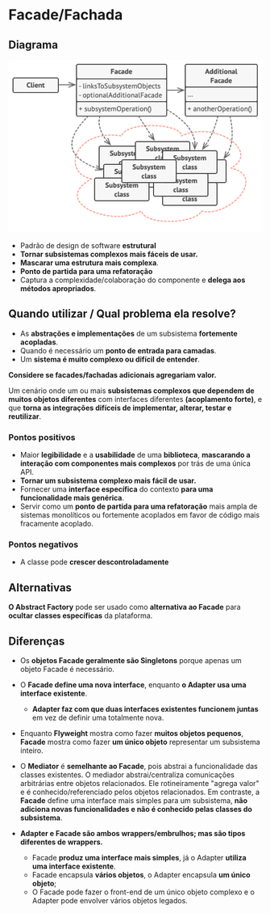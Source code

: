 # Facade/Fachada

## Diagrama
![Diagrama Facade](../../../../resources/images/facade/diagrama-facade.png)

- Padrão de design de software **estrutural**
- **Tornar subsistemas complexos mais fáceis de usar.**
- **Mascarar uma estrutura mais complexa**.
- **Ponto de partida para uma refatoração**
- Captura a complexidade/colaboração do componente e **delega aos métodos apropriados**.

## Quando utilizar / Qual problema ela resolve?

- As **abstrações e implementações** de um subsistema **fortemente acopladas**.
- Quando é necessário um **ponto de entrada para camadas**.
- Um **sistema é muito complexo ou difícil de entender**.
  
**Considere se facades/fachadas adicionais agregariam valor.**

Um cenário onde um ou mais **subsistemas complexos que dependem de muitos objetos diferentes** com interfaces diferentes **(acoplamento forte)**, e que **torna as integrações difíceis de implementar, alterar, testar e reutilizar**.

### Pontos positivos
- Maior **legibilidade** e a **usabilidade** de uma **biblioteca**, **mascarando a interação com componentes mais complexos** por trás de uma única API. 
- **Tornar um subsistema complexo mais fácil de usar.**
- Fornecer uma **interface específica** do contexto **para uma funcionalidade mais genérica**.
- Servir como um **ponto de partida para uma refatoração** mais ampla de sistemas monolíticos ou fortemente acoplados em favor de código mais fracamente acoplado.

### Pontos negativos

- A classe pode **crescer descontroladamente**

## Alternativas
**O Abstract Factory** pode ser usado como **alternativa ao Facade** para **ocultar classes específicas** da plataforma.


## Diferenças

- Os **objetos Facade geralmente são Singletons** porque apenas um objeto Facade é necessário.

- O **Facade define uma nova interface**, enquanto **o Adapter usa uma interface existente**. 
  - **Adapter faz com que duas interfaces existentes funcionem juntas** em vez de definir uma totalmente nova.

- Enquanto **Flyweight** mostra como fazer **muitos objetos pequenos**, **Facade** mostra como fazer **um único objeto** representar um subsistema inteiro.

- O **Mediator** é **semelhante ao Facade**, pois abstrai a funcionalidade das classes existentes.
  O mediador abstrai/centraliza comunicações arbitrárias entre objetos relacionados.
  Ele rotineiramente "agrega valor" e é conhecido/referenciado pelos objetos relacionados.
  Em contraste, a **Facade** define uma interface mais simples para um subsistema, **não adiciona novas funcionalidades e não é conhecido pelas classes do subsistema**.

- **Adapter e Facade são ambos wrappers/embrulhos; mas são tipos diferentes de wrappers.**
  - Facade **produz uma interface mais simples**, já o Adapter **utiliza uma interface existente**.
  - Facade encapsula **vários objetos**, o Adapter encapsula **um único objeto**;
  - O Facade pode fazer o front-end de um único objeto complexo e o Adapter pode envolver vários objetos legados.
